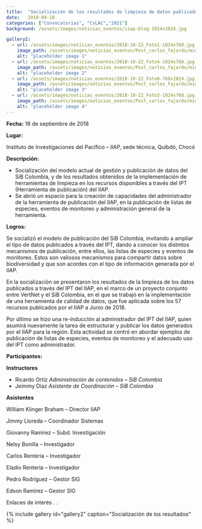 ```yaml
---
title:  "Socialización de los resultados de limpieza de datos publicados a través del ipt del IIAP"
date:   2018-09-18
categories: ["Convocatorias", "CvLAC","2021"]
background: /assets/images/noticias_eventos/iiap-blog-1024x1024.jpg

gallery2:
  - url: /assets/images/noticias_eventos/2018-10-22_Foto1-1024x768.jpg
    image_path: /assets/images/noticias_eventos/Post_carlos_fajardo/miniatura_iiap%20(1).jpg
    alt: "placeholder image 1"
  - url: /assets/images/noticias_eventos/2018-10-22_Foto4-1024x768.jpg
    image_path: /assets/images/noticias_eventos/Post_carlos_fajardo/miniatura_iiap%20(2).jpg
    alt: "placeholder image 2"
  - url: /assets/images/noticias_eventos/2018-10-22_Foto6-768x1024.jpg
    image_path: /assets/images/noticias_eventos/Post_carlos_fajardo/miniatura_iiap%20(3).jpg
    alt: "placeholder image 3"
  - url: /assets/images/noticias_eventos/2018-10-22_Foto3-1024x768.jpg
    image_path: /assets/images/noticias_eventos/Post_carlos_fajardo/miniatura_iiap%20(4).jpg
    alt: "placeholder image 4"
---
```


**Fecha:**
18 de septiembre de 2018

**Lugar:**

Instituto de Investigaciones del Pacífico – IIAP, sede técnica, Quibdó, Chocó

**Descripción:**

+ Socialización del modelo actual de gestión y publicación de datos del SiB Colombia, y de los resultados obtenidos de la implementación de herramientas de limpieza en los recursos disponibles a través del IPT (Herramienta de publicación)  del IIAP.
+ Se abrió un espacio para la creación de capacidades del administrador de la herramienta de publicación del IIAP, en la publicación de listas de especies, eventos de monitoreo y administración general de la herramienta.
 

**Logros:**

Se socializó el modelo de publicación del SiB Colombia, invitando a ampliar el tipo de datos publicados a través del IPT, dando a conocer los distintos mecanismos de publicación, entre ellos, las listas de especies y eventos de monitoreo. Estos son valiosos mecanismos para compartir datos sobre biodiversidad y que son acordes con el tipo de información generada por el IIAP.

En la socialización se presentaron los resultados de la limpieza de los datos publicados a través del IPT del IIAP, en el marco de un proyecto conjunto entre VertNet y el SiB Colombia, en el que se trabajó en la implementación de una herramienta de calidad de datos, que fue aplicada sobre los 57 recursos publicados por el IIAP a Junio de 2018.

Por último se hizo una re-inducción al administrador del IPT del IIAP, quien asumirá nuevamente la tarea de estructurar y publicar los datos generados por el IIAP para la región. Esta actividad se centró en abordar ejemplos de publicación de listas de especies, eventos de monitoreo y el adecuado uso del IPT como administrador.

 

**Participantes:**

**Instructores**

+ Ricardo Ortiz
*Administración de contenidos – SiB Colombia*
+ Jeimmy Díaz
*Asistente de Coordinación – SiB Colombia*

**Asistentes**

William Klinger Braham – Director IIAP

Jimmy Lloreda – Coordinador Sistemas

Giovanny  Ramírez – Subd. Investigación

Nelsy Bonilla – Investigador

Carlos Rentería – Investigador

Eladio Rentería – Investigador

Pedro Rodríguez – Gestor SIG

Edson Ramírez – Gestor SIG

Enlaces de interés
.
.

{% include gallery id="gallery2" caption="Socialización de los resultados" %}


